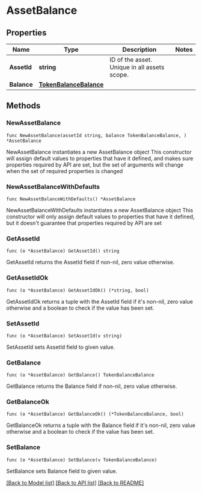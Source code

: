 # AssetBalance

## Properties

Name | Type | Description | Notes
------------ | ------------- | ------------- | -------------
**AssetId** | **string** | ID of the asset. Unique in all assets scope. | 
**Balance** | [**TokenBalanceBalance**](TokenBalanceBalance.md) |  | 

## Methods

### NewAssetBalance

`func NewAssetBalance(assetId string, balance TokenBalanceBalance, ) *AssetBalance`

NewAssetBalance instantiates a new AssetBalance object
This constructor will assign default values to properties that have it defined,
and makes sure properties required by API are set, but the set of arguments
will change when the set of required properties is changed

### NewAssetBalanceWithDefaults

`func NewAssetBalanceWithDefaults() *AssetBalance`

NewAssetBalanceWithDefaults instantiates a new AssetBalance object
This constructor will only assign default values to properties that have it defined,
but it doesn't guarantee that properties required by API are set

### GetAssetId

`func (o *AssetBalance) GetAssetId() string`

GetAssetId returns the AssetId field if non-nil, zero value otherwise.

### GetAssetIdOk

`func (o *AssetBalance) GetAssetIdOk() (*string, bool)`

GetAssetIdOk returns a tuple with the AssetId field if it's non-nil, zero value otherwise
and a boolean to check if the value has been set.

### SetAssetId

`func (o *AssetBalance) SetAssetId(v string)`

SetAssetId sets AssetId field to given value.


### GetBalance

`func (o *AssetBalance) GetBalance() TokenBalanceBalance`

GetBalance returns the Balance field if non-nil, zero value otherwise.

### GetBalanceOk

`func (o *AssetBalance) GetBalanceOk() (*TokenBalanceBalance, bool)`

GetBalanceOk returns a tuple with the Balance field if it's non-nil, zero value otherwise
and a boolean to check if the value has been set.

### SetBalance

`func (o *AssetBalance) SetBalance(v TokenBalanceBalance)`

SetBalance sets Balance field to given value.



[[Back to Model list]](../README.md#documentation-for-models) [[Back to API list]](../README.md#documentation-for-api-endpoints) [[Back to README]](../README.md)


